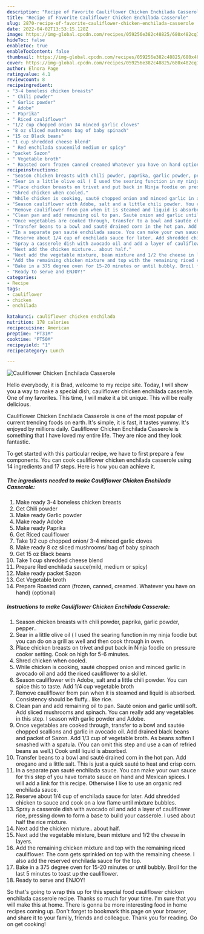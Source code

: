 ```yaml
---
description: "Recipe of Favorite Cauliflower Chicken Enchilada Casserole"
title: "Recipe of Favorite Cauliflower Chicken Enchilada Casserole"
slug: 2870-recipe-of-favorite-cauliflower-chicken-enchilada-casserole
date: 2022-04-02T13:53:15.128Z
image: https://img-global.cpcdn.com/recipes/059256e382c48825/680x482cq70/cauliflower-chicken-enchilada-casserole-recipe-main-photo.jpg
hideToc: false
enableToc: true
enableTocContent: false
thumbnail: https://img-global.cpcdn.com/recipes/059256e382c48825/680x482cq70/cauliflower-chicken-enchilada-casserole-recipe-main-photo.jpg
cover: https://img-global.cpcdn.com/recipes/059256e382c48825/680x482cq70/cauliflower-chicken-enchilada-casserole-recipe-main-photo.jpg
author: Elnora Page
ratingvalue: 4.1
reviewcount: 8
recipeingredient:
- "3-4 boneless chicken breasts"
- " Chili powder"
- " Garlic powder"
- " Adobe"
- " Paprika"
- " Riced cauliflower"
- "1/2 cup chopped onion 34 minced garlic cloves"
- "8 oz sliced mushrooms bag of baby spinach"
- "15 oz Black beans"
- "1 cup shredded cheese blend"
- " Red enchilada saucemild medium or spicy"
- "packet Sazon"
- " Vegetable broth"
- " Roasted corn frozen canned creamed Whatever you have on hand optional"
recipeinstructions:
- "Season chicken breasts with chili powder, paprika, garlic powder, pepper.."
- "Sear in a little olive oil ( I used the searing function in my ninja foodie but you can do on a grill as well and then cook through in oven."
- "Place chicken breasts on trivet and put back in Ninja foodie on pressure cooker setting. Cook on high for 5-6 minutes."
- "Shred chicken when cooled."
- "While chicken is cooking, sauté chopped onion and minced garlic in avocado oil and add the riced cauliflower to a skillet."
- "Season cauliflower with Adobe, salt and a little chili powder. You can spice this to taste. Add 1/4 cup vegetable broth"
- "Remove cauliflower from pan when it is steamed and liquid is absorbed. Consistency should be fluffy.. like rice."
- "Clean pan and add remaining oil to pan. Sauté onion and garlic until soft. Add sliced mushrooms and spinach. You can really add any vegetables in this step. I season with garlic powder and Adobe."
- "Once vegetables are cooked through, transfer to a bowl and sautée chopped scallions and garlic in avocado oil. Add drained black beans and packet of Sazon. Add 1/3 cup of vegetable broth. As beans soften I smashed with a spatula. (You can omit this step and use a can of refried beans as well.) Cook until liquid is absorbed."
- "Transfer beans to a bowl and sauté drained corn in the hot pan. Add oregano and a little salt. This is just a quick sauté to heat and crisp corn."
- "In a separate pan sauté enchilada sauce. You can make your own sauce for this step of you have tomato sauce on hand and Mexican spices. I will add a link for this recipe. Otherwise I like to use an organic red enchilada sauce."
- "Reserve about 1/4 cup of enchilada sauce for later. Add shredded chicken to sauce and cook on a low flame until mixture bubbles."
- "Spray a casserole dish with avocado oil and add a layer of cauliflower rice, pressing down to form a base to build your casserole. I used about half the rice mixture."
- "Next add the chicken mixture.. about half."
- "Next add the vegetable mixture, bean mixture and 1/2 the cheese in layers."
- "Add the remaining chicken mixture and top with the remaining riced cauliflower. The corn gets sprinkled on top with the remaining cheese. I also add the reserved enchilada sauce for the top."
- "Bake in a 375 degree oven for 15-20 minutes or until bubbly. Broil for the last 5 minutes to toast up the cauliflower."
- "Ready to serve and ENJOY!"
categories:
- Recipe
tags:
- cauliflower
- chicken
- enchilada

katakunci: cauliflower chicken enchilada 
nutrition: 178 calories
recipecuisine: American
preptime: "PT31M"
cooktime: "PT50M"
recipeyield: "1"
recipecategory: Lunch

---
```



![Cauliflower Chicken Enchilada Casserole](https://img-global.cpcdn.com/recipes/059256e382c48825/680x482cq70/cauliflower-chicken-enchilada-casserole-recipe-main-photo.jpg)

Hello everybody, it is Brad, welcome to my recipe site. Today, I will show you a way to make a special dish, cauliflower chicken enchilada casserole. One of my favorites. This time, I will make it a bit unique. This will be really delicious.

Cauliflower Chicken Enchilada Casserole is one of the most popular of current trending foods on earth. It's simple, it is fast, it tastes yummy. It's enjoyed by millions daily. Cauliflower Chicken Enchilada Casserole is something that I have loved my entire life. They are nice and they look fantastic.




To get started with this particular recipe, we have to first prepare a few components. You can cook cauliflower chicken enchilada casserole using 14 ingredients and 17 steps. Here is how you can achieve it.

<!--inarticleads1-->

##### The ingredients needed to make Cauliflower Chicken Enchilada Casserole:

1. Make ready 3-4 boneless chicken breasts
1. Get  Chili powder
1. Make ready  Garlic powder
1. Make ready  Adobe
1. Make ready  Paprika
1. Get  Riced cauliflower
1. Take 1/2 cup chopped onion/ 3-4 minced garlic cloves
1. Make ready 8 oz sliced mushrooms/ bag of baby spinach
1. Get 15 oz Black beans
1. Take 1 cup shredded cheese blend
1. Prepare  Red enchilada sauce(mild, medium or spicy)
1. Make ready packet Sazon
1. Get  Vegetable broth
1. Prepare  Roasted corn (frozen, canned, creamed. Whatever you have on hand) (optional)




<!--inarticleads2-->

##### Instructions to make Cauliflower Chicken Enchilada Casserole:

1. Season chicken breasts with chili powder, paprika, garlic powder, pepper..
1. Sear in a little olive oil ( I used the searing function in my ninja foodie but you can do on a grill as well and then cook through in oven.
1. Place chicken breasts on trivet and put back in Ninja foodie on pressure cooker setting. Cook on high for 5-6 minutes.
1. Shred chicken when cooled.
1. While chicken is cooking, sauté chopped onion and minced garlic in avocado oil and add the riced cauliflower to a skillet.
1. Season cauliflower with Adobe, salt and a little chili powder. You can spice this to taste. Add 1/4 cup vegetable broth
1. Remove cauliflower from pan when it is steamed and liquid is absorbed. Consistency should be fluffy.. like rice.
1. Clean pan and add remaining oil to pan. Sauté onion and garlic until soft. Add sliced mushrooms and spinach. You can really add any vegetables in this step. I season with garlic powder and Adobe.
1. Once vegetables are cooked through, transfer to a bowl and sautée chopped scallions and garlic in avocado oil. Add drained black beans and packet of Sazon. Add 1/3 cup of vegetable broth. As beans soften I smashed with a spatula. (You can omit this step and use a can of refried beans as well.) Cook until liquid is absorbed.
1. Transfer beans to a bowl and sauté drained corn in the hot pan. Add oregano and a little salt. This is just a quick sauté to heat and crisp corn.
1. In a separate pan sauté enchilada sauce. You can make your own sauce for this step of you have tomato sauce on hand and Mexican spices. I will add a link for this recipe. Otherwise I like to use an organic red enchilada sauce.
1. Reserve about 1/4 cup of enchilada sauce for later. Add shredded chicken to sauce and cook on a low flame until mixture bubbles.
1. Spray a casserole dish with avocado oil and add a layer of cauliflower rice, pressing down to form a base to build your casserole. I used about half the rice mixture.
1. Next add the chicken mixture.. about half.
1. Next add the vegetable mixture, bean mixture and 1/2 the cheese in layers.
1. Add the remaining chicken mixture and top with the remaining riced cauliflower. The corn gets sprinkled on top with the remaining cheese. I also add the reserved enchilada sauce for the top.
1. Bake in a 375 degree oven for 15-20 minutes or until bubbly. Broil for the last 5 minutes to toast up the cauliflower.
1. Ready to serve and ENJOY!



So that's going to wrap this up for this special food cauliflower chicken enchilada casserole recipe. Thanks so much for your time. I'm sure that you will make this at home. There is gonna be more interesting food in home recipes coming up. Don't forget to bookmark this page on your browser, and share it to your family, friends and colleague. Thank you for reading. Go on get cooking!

